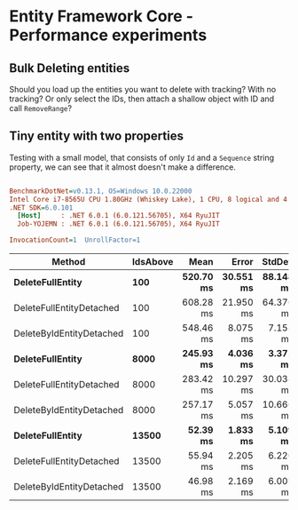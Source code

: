 # Entity Framework Core - Performance experiments

## Bulk Deleting entities

Should you load up the entities you want to delete with tracking? With no tracking? Or only select the IDs, then attach a shallow object with ID and call `RemoveRange`?

## Tiny entity with two properties

Testing with a small model, that consists of only `Id` and a `Sequence` string property, we can see that it almost doesn't make a difference.

```ini

BenchmarkDotNet=v0.13.1, OS=Windows 10.0.22000
Intel Core i7-8565U CPU 1.80GHz (Whiskey Lake), 1 CPU, 8 logical and 4 physical cores
.NET SDK=6.0.101
  [Host]     : .NET 6.0.1 (6.0.121.56705), X64 RyuJIT
  Job-YOJEMN : .NET 6.0.1 (6.0.121.56705), X64 RyuJIT

InvocationCount=1  UnrollFactor=1

```

| Method                   | IdsAbove  |          Mean |         Error |        StdDev |        Median |
| ------------------------ | --------- | ------------: | ------------: | ------------: | ------------: |
| **DeleteFullEntity**     | **100**   | **520.70 ms** | **30.551 ms** | **88.148 ms** | **484.33 ms** |
| DeleteFullEntityDetached | 100       |     608.28 ms |     21.950 ms |     64.376 ms |     574.48 ms |
| DeleteByIdEntityDetached | 100       |     548.46 ms |      8.075 ms |      7.158 ms |     548.49 ms |
| **DeleteFullEntity**     | **8000**  | **245.93 ms** |  **4.036 ms** |  **3.371 ms** | **245.00 ms** |
| DeleteFullEntityDetached | 8000      |     283.42 ms |     10.297 ms |     30.038 ms |     268.60 ms |
| DeleteByIdEntityDetached | 8000      |     257.17 ms |      5.057 ms |     10.666 ms |     255.10 ms |
| **DeleteFullEntity**     | **13500** |  **52.39 ms** |  **1.833 ms** |  **5.109 ms** |  **50.83 ms** |
| DeleteFullEntityDetached | 13500     |      55.94 ms |      2.205 ms |      6.220 ms |      53.27 ms |
| DeleteByIdEntityDetached | 13500     |      46.98 ms |      2.169 ms |      6.009 ms |      44.52 ms |

